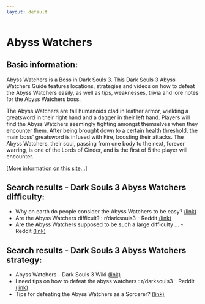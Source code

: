 ```yaml
---
layout: default
---
```

# Abyss Watchers

## Basic information:
Abyss Watchers is a Boss in Dark Souls 3. This Dark Souls 3 Abyss Watchers Guide features locations, strategies and videos on how to defeat the Abyss Watchers easily, as well as tips, weaknesses, trivia and lore notes for the Abyss Watchers boss.

The Abyss Watchers are tall humanoids clad in leather armor, wielding a greatsword in their right hand and a dagger in their left hand. Players will find the Abyss Watchers seemingly fighting amongst themselves when they encounter them. After being brought down to a certain health threshold, the main boss' greatsword is infused with Fire, boosting their attacks. The Abyss Watchers, their soul, passing from one body to the next, forever warring, is one of the Lords of Cinder, and is the first of 5 the player will encounter.


[[More information on this site...]](https://darksouls3.wiki.fextralife.com//Abyss+Watchers)

## Search results - Dark Souls 3 Abyss Watchers difficulty:
- Why on earth do people consider the Abyss Watchers to be easy? [(link)](https://www.reddit.com/r/darksouls3/comments/qseo02/why_on_earth_do_people_consider_the_abyss/)
- Are the Abyss Watchers difficult? : r/darksouls3 - Reddit [(link)](https://www.reddit.com/r/darksouls3/comments/4kpseq/are_the_abyss_watchers_difficult/)
- Are the Abyss Watchers supposed to be such a large difficulty ... - Reddit [(link)](https://www.reddit.com/r/darksouls3/comments/pkphri/are_the_abyss_watchers_supposed_to_be_such_a/)

## Search results - Dark Souls 3 Abyss Watchers strategy:
- Abyss Watchers - Dark Souls 3 Wiki [(link)](https://darksouls3.wiki.fextralife.com/Abyss+Watchers)
- I need tips on how to defeat the abyss watchers : r/darksouls3 - Reddit [(link)](https://www.reddit.com/r/darksouls3/comments/9i1kj0/i_need_tips_on_how_to_defeat_the_abyss_watchers/)
- Tips for defeating the Abyss Watchers as a Sorcerer? [(link)](https://www.reddit.com/r/darksouls3/comments/tg9dqd/tips_for_defeating_the_abyss_watchers_as_a/)
